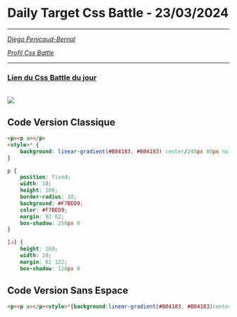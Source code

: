 # Daily Target Css Battle - 23/03/2024

<hr>

[<em>Diego Penicaud-Bernal</em>](https://github.com/Diego-PB)

[<em>Profil Css Battle</em>](https://cssbattle.dev/player/diegopb)

<hr>

### [Lien du Css Battle du jour](https://cssbattle.dev/play/avFxQqBVe1bdhc1utxnq)

<br>
<img src="https://firebasestorage.googleapis.com/v0/b/cssbattleapp.appspot.com/o/user%2Fummd3POvEDfFyeFvVdOMG3OOrwE2%2Ftargets%2Ftarget_lRXeTMY@2x.png?alt=media">

## Code Version Classique

```html
<p><p a></p>
<style>* {
    background: linear-gradient(#B04183, #B04183) center/240px 80px no-repeat, linear-gradient(#B04183, #B04183) center/100px 120px no-repeat #5F133F
}

p {
    position: fixed;
    width: 10;
    height: 100;
    border-radius: 10;
    background: #F7BED9;
    color: #F7BED9;
    margin: 92 62;
    box-shadow: 250px 0
}

[a] {
    height: 160;
    width: 20;
    margin: 62 122;
    box-shadow: 120px 0
```

## Code Version Sans Espace

```html
<p><p a></p><style>*{background:linear-gradient(#B04183, #B04183)center/240px 80px no-repeat,linear-gradient(#B04183,#B04183)center/100px 120px no-repeat#5F133F}p{position:fixed;width:10;height:100;border-radius:10;background:#F7BED9;color:#F7BED9;margin:92 62;box-shadow:250px 0}[a]{height:160;width:20;margin:62 122;box-shadow:120px 0
```
